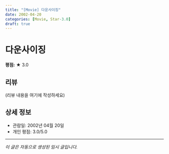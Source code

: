 ```yaml
---
title: "[Movie] 다운사이징"
date: 2002-04-20
categories: [Movie, Star-3.0]
draft: true
---
```


# 다운사이징

**평점:** ★ 3.0

## 리뷰

(리뷰 내용을 여기에 작성하세요)

## 상세 정보

- 관람일: 2002년 04월 20일
- 개인 평점: 3.0/5.0

---

*이 글은 자동으로 생성된 임시 글입니다.*
